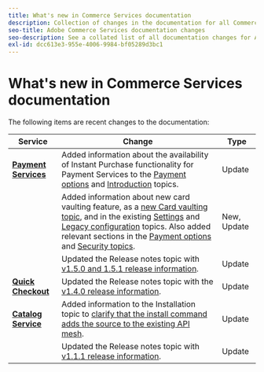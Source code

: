 ```yaml
---
title: What's new in Commerce Services documentation
description: Collection of changes in the documentation for all Commerce services
seo-title: Adobe Commerce Services documentation changes
seo-description: See a collated list of all documentation changes for Adobe Commerce Services and integration services.
exl-id: dcc613e3-955e-4006-9984-bf05289d3bc1
---
```

# What's new in Commerce Services documentation

The following items are recent changes to the documentation:

|   Service    |    Change   |   Type    |
|  ---  |  ---  |  ---  |
|  [**Payment Services**](https://experienceleague.adobe.com/docs/commerce-merchant-services/payment-services/guide-overview.html)  | Added information about the availability of Instant Purchase functionality for Payment Services to the [Payment options](https://experienceleague.adobe.com/docs/commerce-merchant-services/payment-services/payments-checkout/payments-options.html#credit-card-fields) and [Introduction](https://experienceleague.adobe.com/docs/commerce-merchant-services/payment-services/overview.html#features) topics.<!--integration branch --> | Update |
|  | Added information about new card vaulting feature, as a [new Card vaulting topic](https://experienceleague.adobe.com/docs/commerce-merchant-services/payment-services/payments-checkout/vaulting.html#payments-checkout), and in the existing [Settings](https://experienceleague.adobe.com/docs/commerce-merchant-services/payment-services/configure/settings.html#card-vaulting) and [Legacy configuration](https://experienceleague.adobe.com/docs/commerce-merchant-services/payment-services/configure/configure-admin.html#configure-credit-card-fields) topics. Also added relevant sections in the [Payment options](https://experienceleague.adobe.com/docs/commerce-merchant-services/payment-services/payments-checkout/payments-options.html#credit-card-vaulting) and [Security topics](https://experienceleague.adobe.com/docs/commerce-merchant-services/payment-services/security.html#card-vaulting). | New, Update |
|  | Updated the Release notes topic with [v1.5.0 and 1.5.1 release information](https://experienceleague.adobe.com/docs/commerce-merchant-services/payment-services/release-notes.html#v1.5.1). | Update |
| [**Quick Checkout**](https://experienceleague.adobe.com/docs/commerce-merchant-services/quick-checkout/overview.html)    |  Updated the Release notes topic with the [v1.4.0 release information](https://experienceleague.adobe.com/docs/commerce-merchant-services/quick-checkout/release-notes.html?lang=en#v1.4.0).<!-- BOLT-480 --> | Update |
| [**Catalog Service**](https://experienceleague.adobe.com/docs/commerce-merchant-services/quick-checkout/overview.html)    |  Added information to the Installation topic to [clarify that the install command adds the source to the existing API mesh](https://experienceleague.adobe.com/docs/commerce-merchant-services/catalog-service/installation.html#configure-catalog-export).<!-- xx --> | Update |
|  | Updated the Release notes topic with [v1.1.1 release information](https://experienceleague.adobe.com/docs/commerce-merchant-services/catalog-service/release-notes.html#v1.1-release). | Update |
